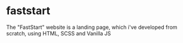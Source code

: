 # faststart
The "FastStart" website is a landing page, which i've developed from scratch, using HTML, SCSS and Vanilla JS
